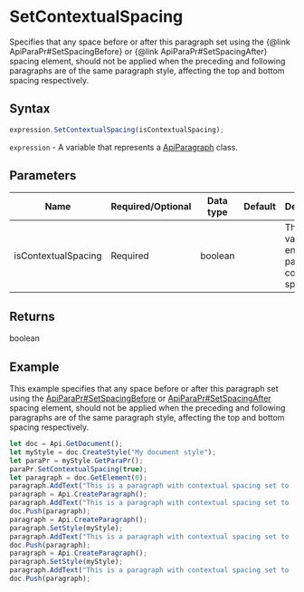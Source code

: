 # SetContextualSpacing

Specifies that any space before or after this paragraph set using the 
&#123;@link ApiParaPr#SetSpacingBefore&#125; or &#123;@link ApiParaPr#SetSpacingAfter&#125; spacing element, should not be applied when the preceding and 
following paragraphs are of the same paragraph style, affecting the top and bottom spacing respectively.

## Syntax

```javascript
expression.SetContextualSpacing(isContextualSpacing);
```

`expression` - A variable that represents a [ApiParagraph](../ApiParagraph.md) class.

## Parameters

| **Name** | **Required/Optional** | **Data type** | **Default** | **Description** |
| ------------- | ------------- | ------------- | ------------- | ------------- |
| isContextualSpacing | Required | boolean |  | The true value will enable the paragraph contextual spacing. |

## Returns

boolean

## Example

This example specifies that any space before or after this paragraph set using the [ApiParaPr#SetSpacingBefore](./SetSpacingBefore.md) or [ApiParaPr#SetSpacingAfter](./SetSpacingAfter.md) spacing element, should not be applied when the preceding and following paragraphs are of the same paragraph style, affecting the top and bottom spacing respectively.

```javascript editor-docx
let doc = Api.GetDocument();
let myStyle = doc.CreateStyle("My document style");
let paraPr = myStyle.GetParaPr();
paraPr.SetContextualSpacing(true);
let paragraph = doc.GetElement(0);
paragraph.AddText("This is a paragraph with contextual spacing set to 'false' (no paragraph style is applied).");
paragraph = Api.CreateParagraph();
paragraph.AddText("This is a paragraph with contextual spacing set to 'false' (no paragraph style is applied).");
doc.Push(paragraph);
paragraph = Api.CreateParagraph();
paragraph.SetStyle(myStyle);
paragraph.AddText("This is a paragraph with contextual spacing set to 'true' (paragraph style is applied).");
doc.Push(paragraph);
paragraph = Api.CreateParagraph();
paragraph.SetStyle(myStyle);
paragraph.AddText("This is a paragraph with contextual spacing set to 'true' (paragraph style is applied).");
doc.Push(paragraph);
```
